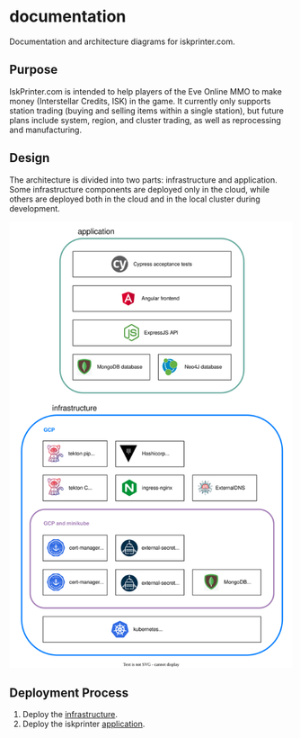 # documentation
Documentation and architecture diagrams for iskprinter.com.

## Purpose

IskPrinter.com is intended to help players of the Eve Online MMO to make money (Interstellar Credits, ISK) in the game. It currently only supports station trading (buying and selling items within a single station), but future plans include system, region, and cluster trading, as well as reprocessing and manufacturing.

## Design

The architecture is divided into two parts: infrastructure and application. Some infrastructure components are deployed only in the cloud, while others are deployed both in the cloud and in the local cluster during development.

![architecture](./architecture.svg)

## Deployment Process

1. Deploy the [infrastructure](https://github.com/iskprinter/infrastructure).
1.  Deploy the iskprinter [application](https://github.com/iskprinter/application).
